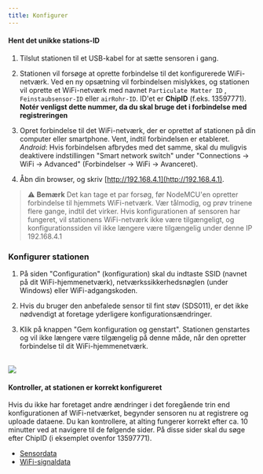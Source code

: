 ```yaml
---
title: Konfigurer
---
```

#### Hent det unikke stations-ID
1. Tilslut stationen til et USB-kabel for at sætte sensoren i gang.

2. Stationen vil forsøge at oprette forbindelse til det konfigurerede WiFi-netværk. Ved en ny opsætning vil forbindelsen mislykkes, og stationen vil oprette et WiFi-netværk med navnet `Particulate Matter ID` , `Feinstaubsensor-ID` eller `airRohr-ID`. ID'et er **ChipID** (f.eks. 13597771). **Notér venligst dette nummer, da du skal bruge det i forbindelse med registreringen**

3. Opret forbindelse til det WiFi-netværk, der er oprettet af stationen på din computer eller smartphone. Vent, indtil forbindelsen er etableret.<br>*Android*: Hvis forbindelsen afbrydes med det samme, skal du muligvis deaktivere indstillingen "Smart network switch" under "Connections -> WiFi -> Advanced" (Forbindelser -> WiFi -> Avanceret).

4. Åbn din browser, og skriv [http://192.168.4.1](http://192.168.4.1).

> ⚠️ **Bemærk** Det kan tage et par forsøg, før NodeMCU'en opretter forbindelse til hjemmets WiFi-netværk. Vær tålmodig, og prøv trinene flere gange, indtil det virker. Hvis konfigurationen af sensoren har fungeret, vil stationens WiFi-netværk ikke være tilgængeligt, og konfigurationssiden vil ikke længere være tilgængelig under denne IP 192.168.4.1

### Konfigurer stationen
1. På siden "Configuration" (konfiguration) skal du indtaste SSID (navnet på dit WiFi-hjemmenetværk), netværkssikkerhedsnøglen (under Windows) eller WiFi-adgangskoden.

2. Hvis du bruger den anbefalede sensor til fint støv (SDS011), er det ikke nødvendigt at foretage yderligere konfigurationsændringer.

3. Klik på knappen "Gem konfiguration og genstart". Stationen genstartes og vil ikke længere være tilgængelig på denne måde, når den opretter forbindelse til dit WiFi-hjemmenetværk.

<br>

<img src="..docsairrohr_config_initial.jpg" loading="lazy">

<br>

#### Kontroller, at stationen er korrekt konfigureret
Hvis du ikke har foretaget andre ændringer i det foregående trin end konfigurationen af WiFi-netværket, begynder sensoren nu at registrere og uploade dataene. Du kan kontrollere, at alting fungerer korrekt efter ca. 10 minutter ved at navigere til de følgende sider. På disse sider skal du søge efter ChipID (i eksemplet ovenfor 13597771).

 * [Sensordata](https://www.madavi.desensorgraph.php)
 * [WiFi-signaldata](https://www.madavi.desensorsignal.php)
